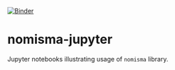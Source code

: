 [![Binder](https://mybinder.org/badge_logo.svg)](https://mybinder.org/v2/gh/neelsmith/nomisma-jupyter/master)

# nomisma-jupyter


Jupyter notebooks illustrating usage of `nomisma` library.
